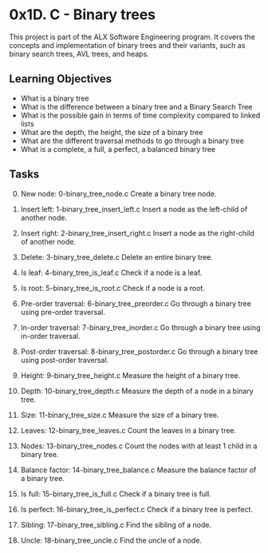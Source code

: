 # 0x1D. C - Binary trees

This project is part of the ALX Software Engineering program. It covers the concepts and implementation of binary trees and their variants, such as binary search trees, AVL trees, and heaps.

## Learning Objectives

- What is a binary tree
- What is the difference between a binary tree and a Binary Search Tree
- What is the possible gain in terms of time complexity compared to linked lists
- What are the depth, the height, the size of a binary tree
- What are the different traversal methods to go through a binary tree
- What is a complete, a full, a perfect, a balanced binary tree

## Tasks

0. New node: 0-binary_tree_node.c
Create a binary tree node.

1. Insert left: 1-binary_tree_insert_left.c
Insert a node as the left-child of another node.

2. Insert right: 2-binary_tree_insert_right.c
Insert a node as the right-child of another node.

3. Delete: 3-binary_tree_delete.c
Delete an entire binary tree.

4. Is leaf: 4-binary_tree_is_leaf.c
Check if a node is a leaf.

5. Is root: 5-binary_tree_is_root.c
Check if a node is a root.

6. Pre-order traversal: 6-binary_tree_preorder.c
Go through a binary tree using pre-order traversal.

7. In-order traversal: 7-binary_tree_inorder.c
Go through a binary tree using in-order traversal.

8. Post-order traversal: 8-binary_tree_postorder.c
Go through a binary tree using post-order traversal.

9. Height: 9-binary_tree_height.c
Measure the height of a binary tree.

10. Depth: 10-binary_tree_depth.c
Measure the depth of a node in a binary tree.

11. Size: 11-binary_tree_size.c
Measure the size of a binary tree.

12. Leaves: 12-binary_tree_leaves.c
Count the leaves in a binary tree.

13. Nodes: 13-binary_tree_nodes.c
Count the nodes with at least 1 child in a binary tree.

14. Balance factor: 14-binary_tree_balance.c
Measure the balance factor of a binary tree.

15. Is full: 15-binary_tree_is_full.c
Check if a binary tree is full.

16. Is perfect: 16-binary_tree_is_perfect.c
Check if a binary tree is perfect.

17. Sibling: 17-binary_tree_sibling.c
Find the sibling of a node.

18. Uncle: 18-binary_tree_uncle.c
Find the uncle of a node.
